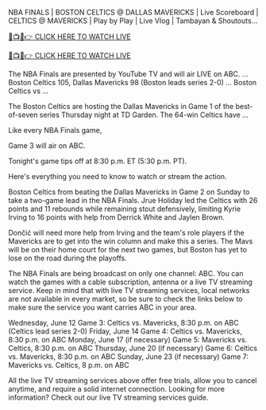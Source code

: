 NBA FINALS | BOSTON CELTICS @ DALLAS MAVERICKS | Live Scoreboard | CELTICS @ MAVERICKS | Play by Play | Live Vlog | Tambayan & Shoutouts...

<a href="https://its-magictv.blogspot.com/2022/01/nba.html" rel="nofollow">🔴📺📱👉 CLICK HERE TO WATCH LIVE</a>

<a href="https://its-magictv.blogspot.com/2022/01/nba.html" rel="nofollow">🔴📺📱👉 CLICK HERE TO WATCH LIVE</a>

The NBA Finals are presented by YouTube TV and will air LIVE on ABC. ... Boston Celtics 105, Dallas Mavericks 98 (Boston leads series 2-0) ... Boston Celtics vs ...

The Boston Celtics are hosting the Dallas Mavericks in Game 1 of the best-of-seven series Thursday night at TD Garden. The 64-win Celtics have ...

Like every NBA Finals game,

Game 3 will air on ABC.

Tonight's game tips off at 8:30 p.m. ET (5:30 p.m. PT).

Here's everything you need to know to watch or stream the action.

Boston Celtics from beating the Dallas Mavericks in Game 2 on Sunday to take a two-game lead in the NBA Finals. Jrue Holiday led the Celtics with 26 points and 11 rebounds while remaining stout defensively, limiting Kyrie Irving to 16 points with help from Derrick White and Jaylen Brown.

Dončić will need more help from Irving and the team's role players if the Mavericks are to get into the win column and make this a series. The Mavs will be on their home court for the next two games, but Boston has yet to lose on the road during the playoffs.


The NBA Finals are being broadcast on only one channel: ABC. You can watch the games with a cable subscription, antenna or a live TV streaming service. Keep in mind that with live TV streaming services, local networks are not available in every market, so be sure to check the links below to make sure the service you want carries ABC in your area.

Wednesday, June 12
Game 3: Celtics vs. Mavericks, 8:30 p.m. on ABC (Celtics lead series 2-0)
Friday, June 14
Game 4: Celtics vs. Mavericks, 8:30 p.m. on ABC
Monday, June 17 (if necessary)
Game 5: Mavericks vs. Celtics, 8:30 p.m. on ABC
Thursday, June 20 (if necessary)
Game 6: Celtics vs. Mavericks, 8:30 p.m. on ABC
Sunday, June 23 (if necessary)
Game 7: Mavericks vs. Celtics, 8 p.m. on ABC

All the live TV streaming services above offer free trials, allow you to cancel anytime, and require a solid internet connection. Looking for more information? Check out our live TV streaming services guide.
